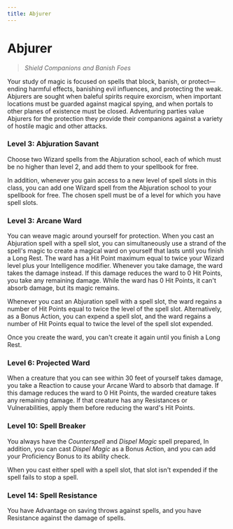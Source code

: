 ```yaml
---
title: Abjurer
---
```


# Abjurer

> *Shield Companions and Banish Foes*
 
Your study of magic is focused on spells that block, banish, or protect—ending harmful effects, banishing evil influences, and protecting the weak. Abjurers are sought when baleful spirits require exorcism, when important locations must be guarded against magical spying, and when portals to other planes of existence must be closed. Adventuring parties value Abjurers for the protection they provide their companions against a variety of hostile magic and other attacks.

### Level 3: Abjuration Savant

Choose two Wizard spells from the Abjuration school, each of which must be no higher than level 2, and add them to your spellbook for free.

In addition, whenever you gain access to a new level of spell slots in this class, you can add one Wizard spell from the Abjuration school to your spellbook for free. The chosen spell must be of a level for which you have spell slots.

### Level 3: Arcane Ward

You can weave magic around yourself for protection. When you cast an Abjuration spell with a spell slot, you can simultaneously use a strand of the spell's magic to create a magical ward on yourself that lasts until you finish a Long Rest. The ward has a Hit Point maximum equal to twice your Wizard level plus your Intelligence modifier. Whenever you take damage, the ward takes the damage instead. If this damage reduces the ward to 0 Hit Points, you take any remaining damage. While the ward has 0 Hit Points, it can't absorb damage, but its magic remains.

Whenever you cast an Abjuration spell with a spell slot, the ward regains a number of Hit Points equal to twice the level of the spell slot. Alternatively, as a Bonus Action, you can expend a spell slot, and the ward regains a number of Hit Points equal to twice the level of the spell slot expended.

Once you create the ward, you can't create it again until you finish a Long Rest.
 
### Level 6: Projected Ward

When a creature that you can see within 30 feet of yourself takes damage, you take a Reaction to cause your Arcane Ward to absorb that damage. If this damage reduces the ward to 0 Hit Points, the warded creature takes any remaining damage. If that creature has any Resistances or Vulnerabilities, apply them before reducing the ward's Hit Points.

### Level 10: Spell Breaker

You always have the *Counterspell* and *Dispel Magic* spell prepared, In addition, you can cast *Dispel Magic* as a Bonus Action, and you can add your Proficiency Bonus to its ability check.

When you cast either spell with a spell slot, that slot isn't expended if the spell fails to stop a spell.

### Level 14: Spell Resistance

You have Advantage on saving throws against spells, and you have Resistance against the damage of spells.
